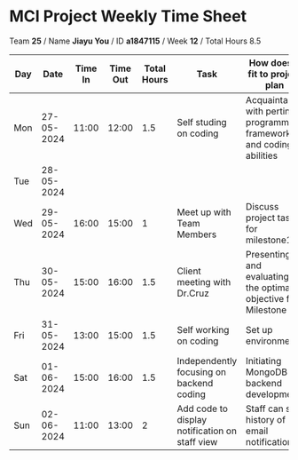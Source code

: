 # MCI Project Weekly Time Sheet

Team **25** / Name **Jiayu You** / ID **a1847115** / Week **12** / Total Hours 8.5

| Day | Date       | Time In | Time Out | Total Hours | Task | How does it fit to project plan | Outcome/Next action |
| --- | ---------- | ------- | -------- | ----------- | ---- | ------------------------------- | ------------------- |
| Mon | 27-05-2024 | 11:00   | 12:00    | 1.5           | Self studing on coding | Acquaintance with pertinent programming frameworks and coding abilities | familer with coding |
| Tue | 28-05-2024 |         |          |             |   || |
| Wed | 29-05-2024 | 16:00   | 15:00    | 1           | Meet up with Team Members | Discuss project tasks for milestone1 | |
| Thu | 30-05-2024 | 15:00   | 16:00    | 1.5           | Client meeting with Dr.Cruz| Presenting and evaluating the optimal objective for Milestone 1| Start coding|
| Fri | 31-05-2024 | 13:00   | 15:00    | 1.5           | Self working on coding | Set up environment| Continue coding node.js 
| Sat | 01-06-2024 | 15:00  |  16:00  |   1.5      |Independently focusing on backend coding  | Initiating MongoDB for backend development|Mastering MongoDB functionalities |
| Sun | 02-06-2024 | 11:00 | 13:00   | 2           | Add code to display notification on staff view |Staff can see history of email notification| Task implemented and committed
